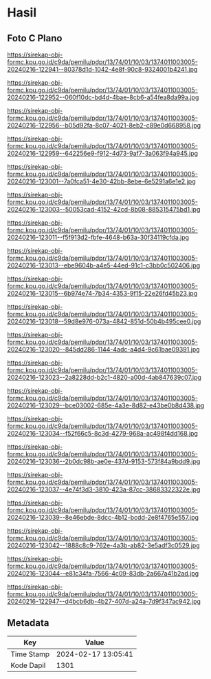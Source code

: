 # Hasil

## Foto C Plano

https://sirekap-obj-formc.kpu.go.id/c9da/pemilu/pdpr/13/74/01/10/03/1374011003005-20240216-122941--80378d1d-1042-4e8f-90c8-9324001b4241.jpg

https://sirekap-obj-formc.kpu.go.id/c9da/pemilu/pdpr/13/74/01/10/03/1374011003005-20240216-122952--060f10dc-bd4d-4bae-8cb6-a54fea8da99a.jpg

https://sirekap-obj-formc.kpu.go.id/c9da/pemilu/pdpr/13/74/01/10/03/1374011003005-20240216-122956--b05d92fa-8c07-4021-8eb2-c89e0d668958.jpg

https://sirekap-obj-formc.kpu.go.id/c9da/pemilu/pdpr/13/74/01/10/03/1374011003005-20240216-122959--642256e9-f912-4d73-9af7-3a063f94a945.jpg

https://sirekap-obj-formc.kpu.go.id/c9da/pemilu/pdpr/13/74/01/10/03/1374011003005-20240216-123001--7a0fca51-4e30-42bb-8ebe-6e5291a6e1e2.jpg

https://sirekap-obj-formc.kpu.go.id/c9da/pemilu/pdpr/13/74/01/10/03/1374011003005-20240216-123003--50053cad-4152-42cd-8b08-885315475bd1.jpg

https://sirekap-obj-formc.kpu.go.id/c9da/pemilu/pdpr/13/74/01/10/03/1374011003005-20240216-123011--f5f913d2-fbfe-4648-b63a-30f34119cfda.jpg

https://sirekap-obj-formc.kpu.go.id/c9da/pemilu/pdpr/13/74/01/10/03/1374011003005-20240216-123013--ebe9604b-a4e5-44ed-91c1-c3bb0c502406.jpg

https://sirekap-obj-formc.kpu.go.id/c9da/pemilu/pdpr/13/74/01/10/03/1374011003005-20240216-123015--6b974e74-7b34-4353-9f15-22e26fd45b23.jpg

https://sirekap-obj-formc.kpu.go.id/c9da/pemilu/pdpr/13/74/01/10/03/1374011003005-20240216-123018--59d8e976-073a-4842-851d-50b4b495cee0.jpg

https://sirekap-obj-formc.kpu.go.id/c9da/pemilu/pdpr/13/74/01/10/03/1374011003005-20240216-123020--845dd286-1144-4adc-a4d4-9c61bae09391.jpg

https://sirekap-obj-formc.kpu.go.id/c9da/pemilu/pdpr/13/74/01/10/03/1374011003005-20240216-123023--2a8228dd-b2c1-4820-a00d-4ab847639c07.jpg

https://sirekap-obj-formc.kpu.go.id/c9da/pemilu/pdpr/13/74/01/10/03/1374011003005-20240216-123029--bce03002-685e-4a3e-8d82-e43be0b8d438.jpg

https://sirekap-obj-formc.kpu.go.id/c9da/pemilu/pdpr/13/74/01/10/03/1374011003005-20240216-123034--f52f66c5-8c3d-4279-968a-ac498f4dd168.jpg

https://sirekap-obj-formc.kpu.go.id/c9da/pemilu/pdpr/13/74/01/10/03/1374011003005-20240216-123036--2b0dc98b-ae0e-437d-9153-573f84a9bdd9.jpg

https://sirekap-obj-formc.kpu.go.id/c9da/pemilu/pdpr/13/74/01/10/03/1374011003005-20240216-123037--4e74f3d3-3810-423a-87cc-38683322322e.jpg

https://sirekap-obj-formc.kpu.go.id/c9da/pemilu/pdpr/13/74/01/10/03/1374011003005-20240216-123039--8e46ebde-8dcc-4b12-bcdd-2e8f4765e557.jpg

https://sirekap-obj-formc.kpu.go.id/c9da/pemilu/pdpr/13/74/01/10/03/1374011003005-20240216-123042--1888c8c9-762e-4a3b-ab82-3e5adf3c0529.jpg

https://sirekap-obj-formc.kpu.go.id/c9da/pemilu/pdpr/13/74/01/10/03/1374011003005-20240216-123044--e81c34fa-7566-4c09-83db-2a667a41b2ad.jpg

https://sirekap-obj-formc.kpu.go.id/c9da/pemilu/pdpr/13/74/01/10/03/1374011003005-20240216-122947--d4bcb6db-4b27-407d-a24a-7d9f347ac942.jpg


## Metadata

| Key        | Value               |
| ---------- | ------------------- |
| Time Stamp | 2024-02-17 13:05:41 |
| Kode Dapil | 1301                |



